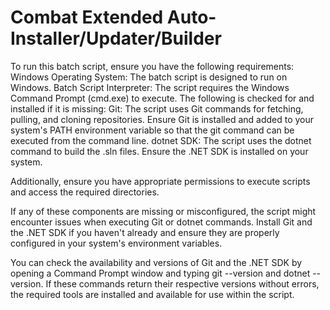 # Combat Extended Auto-Installer/Updater/Builder

To run this batch script, ensure you have the following requirements:
Windows Operating System: The batch script is designed to run on Windows.
Batch Script Interpreter: The script requires the Windows Command Prompt (cmd.exe) to execute.
The following is checked for and installed if it is missing:
Git: The script uses Git commands for fetching, pulling, and cloning repositories. Ensure Git is installed and added to your system's PATH environment variable so that the git command can be executed from the command line.
dotnet SDK: The script uses the dotnet command to build the .sln files. Ensure the .NET SDK is installed on your system.

Additionally, ensure you have appropriate permissions to execute scripts and access the required directories.

If any of these components are missing or misconfigured, the script might encounter issues when executing Git or dotnet commands. Install Git and the .NET SDK if you haven't already and ensure they are properly configured in your system's environment variables.

You can check the availability and versions of Git and the .NET SDK by opening a Command Prompt window and typing git --version and dotnet --version. If these commands return their respective versions without errors, the required tools are installed and available for use within the script.
